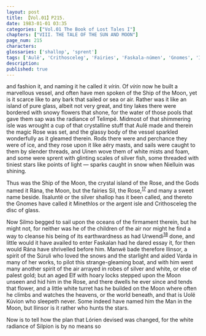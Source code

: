 ```yaml
---
layout: post
title: 【Vol.01】P215.
date: 1983-01-01 03:35
categories: ["Vol.01 The Book of Lost Tales I"]
chapters: ["VIII. THE TALE OF THE SUN AND MOON"]
page_num: 215
characters: 
glossaries: ['shallop', 'sprent']
tags: ['Aulë', 'Crithosceleg', 'Fairies', 'Faskala-númen', 'Gnomes', 'Ilinsor', 'llsaluntë', 'Lórien', 'Manwë', 'Minethlos', 'Moon, The', 'Ship of the Moon', 'Man in the Moon', 'Nielluin', 'Rána', 'Rose of Silpion', 'Sil', 'Silmo', 'Stars', 'Súruli', 'Telimpë', 'Uinen', 'Uolë Kúvion']
description: 
published: true
---
```


<p style="text-indent: 0;">
and fashion it, and naming it he called it <I>vírin</I>. Of <I>vírin</I> now he built a marvellous vessel, and often have men spoken of the Ship of the Moon, yet is it scarce like to any bark that sailed or sea or air. Rather was it like an island of pure glass, albeit not very great, and tiny lakes there were bordered with snowy flowers that shone, for the water of those pools that gave them sap was the radiance of Telimpë. Midmost of that shimmering isle was wrought a cup of that crystalline stuff that Aulë made and therein the magic Rose was set, and the glassy body of the vessel sparkled wonderfully as it gleamed therein. Rods there were and perchance they were of ice, and they rose upon it like aëry masts, and sails were caught to them by slender threads, and Uinen wove them of white mists and foam, and some were sprent with glinting scales of silver fish, some threaded with tiniest stars like points of light — sparks caught in snow when Nielluin was shining.
</p>

Thus was the Ship of the Moon, the crystal island of the Rose, and the Gods named it Rána, the Moon, but the fairies Sil, the Rose,<SUP>[17]({{site.baseurl}}/vol01-p220)</SUP> and many a sweet name beside. Ilsaluntë or the silver shallop has it been called, and thereto the Gnomes have called it Minethlos or the argent isle and Crithosceleg the disc of glass.

Now Silmo begged to sail upon the oceans of the firmament therein, but he might not, for neither was he of the children of the air nor might he find a way to cleanse his being of its earthwardness as had Urwendi<SUP>[18]({{site.baseurl}}/vol01-p220)</SUP> done, and little would it have availed to enter Faskalan had he dared essay it, for then would Rána have shrivelled before him. Manwë bade therefore Ilinsor, a spirit of the Súruli who loved the snows and the starlight and aided Varda in many of her works, to pilot this strange-gleaming boat, and with him went many another spirit of the air arrayed in robes of silver and white, or else of palest gold; but an aged Elf with hoary locks stepped upon the Moon unseen and hid him in the Rose, and there dwells he ever since and tends that flower, and a little white turret has he builded on the Moon where often he climbs and watches the heavens, or the world beneath, and that is Uolë Kúvion who sleepeth never. Some indeed have named him the Man in the Moon, but Ilinsor is it rather who hunts the stars.

Now is to tell how the plan that Lórien devised was changed, for the white radiance of Silpion is by no means so


